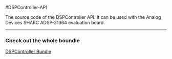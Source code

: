 #DSPController-API


The source code of the DSPController API. It can be used with the Analog Devices SHARC ADSP-21364 evaluation board.

---

### Check out the whole boundle

[DSPController Bundle](https://github.com/tiborsimon/DSPController-Bundle)

